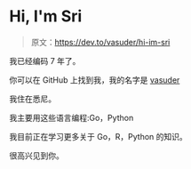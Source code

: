 # Hi, I'm Sri

> 原文：<https://dev.to/vasuder/hi-im-sri>

我已经编码 7 年了。

你可以在 GitHub 上找到我，我的名字是 [vasuder](https://github.com/vasuder)

我住在悉尼。

我主要用这些语言编程:Go，Python

我目前正在学习更多关于 Go，R，Python 的知识。

很高兴见到你。